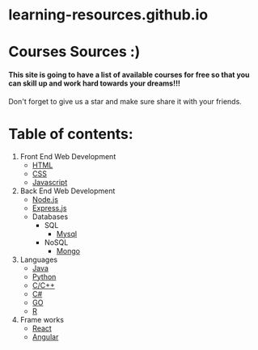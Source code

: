 # learning-resources.github.io
# Courses Sources :)
#### This site is going to have a list of available courses for free so that you can skill up and work hard towards your dreams!!!
Don't forget to give us a star and make sure share it with your friends.
# Table of contents:
1. Front End Web Development
    * [HTML]()
    * [CSS]()
    * [Javascript]()
2. Back End Web Development
    * [Node.js]()
    * [Express.js]()
    * Databases
        * SQL
            * [Mysql]()
        * NoSQL
            * [Mongo]()
3. Languages
    * [Java]()
    * [Python]()
    * [C/C++]()
    * [C#]()
    * [GO]()
    * [R]()
4. Frame works
    * [React]()
    * [Angular]()
